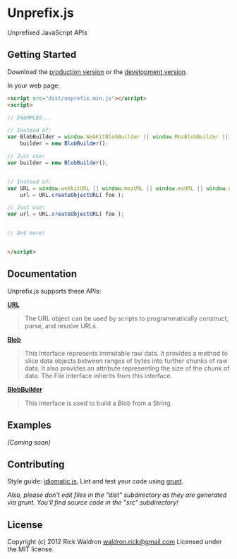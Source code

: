 # Unprefix.js

Unprefixed JavaScript APIs

## Getting Started
Download the [production version][min] or the [development version][max].

[min]: https://raw.github.com/rick/unprefix.js/master/dist/unprefix.js.min.js
[max]: https://raw.github.com/rick/unprefix.js/master/dist/unprefix.js.js

In your web page:

```html
<script src="dist/unprefix.min.js"></script>
<script>

// EXAMPLES...

// Instead of:
var BlobBuilder = window.WebKitBlobBuilder || window.MozBlobBuilder || window.MSBlobBuilder || window.OBlobBuilder || window.BlobBuilder,
    builder = new BlobBuilder();

// Just use:
var builder = new BlobBuilder();


// Instead of:
var URL = window.webkitURL || window.mozURL || window.msURL || window.oURL || window.URL,
    url = URL.createObjectURL( foo );

// Just use:
var url = URL.createObjectURL( foo );


// And more!


</script>
```

## Documentation

Unprefix.js supports these APIs:


**[URL](http://dvcs.w3.org/hg/url/raw-file/tip/Overview.html#interface-url)**

> The URL object can be used by scripts to programmatically construct, parse, and resolve URLs.


**[Blob](http://www.w3.org/TR/FileAPI/#dfn-Blob)**

> This interface represents immutable raw data. It provides a method to slice data objects between ranges of bytes into further chunks of raw data. It also provides an attribute representing the size of the chunk of data. The File interface inherits from this interface.


**[BlobBuilder](http://dev.w3.org/2009/dap/file-system/file-writer.html#idl-def-BlobBuilder)**

> This interface is used to build a Blob from a String.



## Examples
_(Coming soon)_

## Contributing
Style guide: [idiomatic.js](https://github.com/rwldrn/idiomatic.js), Lint and test your code using [grunt](https://github.com/cowboy/grunt).

_Also, please don't edit files in the "dist" subdirectory as they are generated via grunt. You'll find source code in the "src" subdirectory!_

## License
Copyright (c) 2012 Rick Waldron <waldron.rick@gmail.com>
Licensed under the MIT license.
